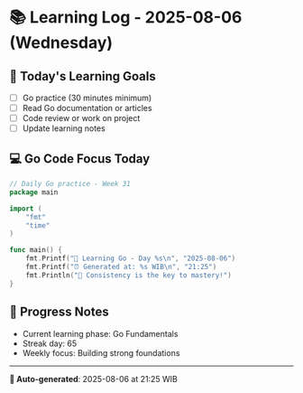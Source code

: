 # 📚 Learning Log - 2025-08-06 (Wednesday)

## 🎯 Today's Learning Goals
- [ ] Go practice (30 minutes minimum)
- [ ] Read Go documentation or articles
- [ ] Code review or work on project
- [ ] Update learning notes

## 💻 Go Code Focus Today
```go
// Daily Go practice - Week 31
package main

import (
    "fmt"
    "time"
)

func main() {
    fmt.Printf("🚀 Learning Go - Day %s\n", "2025-08-06")
    fmt.Printf("⏰ Generated at: %s WIB\n", "21:25")
    fmt.Println("💪 Consistency is the key to mastery!")
}
```

## 🌟 Progress Notes
- Current learning phase: Go Fundamentals
- Streak day: 65
- Weekly focus: Building strong foundations

---
**🤖 Auto-generated**: 2025-08-06 at 21:25 WIB
